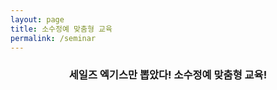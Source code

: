 ```yaml
---
layout: page
title: 소수정예 맞춤형 교육
permalink: /seminar
---
```


<center>
<h3>세일즈 엑기스만 뽑았다! 소수정예 맞춤형 교육!</h3>
<br>
<img class="image" src="https://github.com/record-life/record-life.github.io/blob/master/images/salesasp_20180606_125137.jpg?raw=true" alt=""/> 
<br>
<img class="image" src="https://github.com/record-life/record-life.github.io/blob/master/images/salesup20180809113106.png?raw=true" alt=""/> 
</center>
